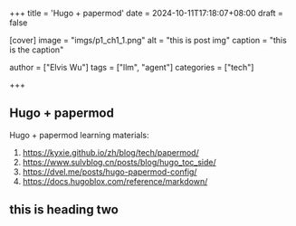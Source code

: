 +++
title = 'Hugo + papermod'
date = 2024-10-11T17:18:07+08:00
draft = false

[cover]
    image = "imgs/p1_ch1_1.png"
    alt = "this is post img"
    caption = "this is the caption"

author = ["Elvis Wu"]
tags = ["llm", "agent"]
categories = ["tech"]

+++

## Hugo + papermod

Hugo + papermod learning materials:
1. https://kyxie.github.io/zh/blog/tech/papermod/
1. https://www.sulvblog.cn/posts/blog/hugo_toc_side/
1. https://dvel.me/posts/hugo-papermod-config/
1. https://docs.hugoblox.com/reference/markdown/

## this is heading two
